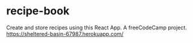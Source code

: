 
# recipe-book

Create and store recipes using this React App. A freeCodeCamp project.
https://sheltered-basin-67987.herokuapp.com/
